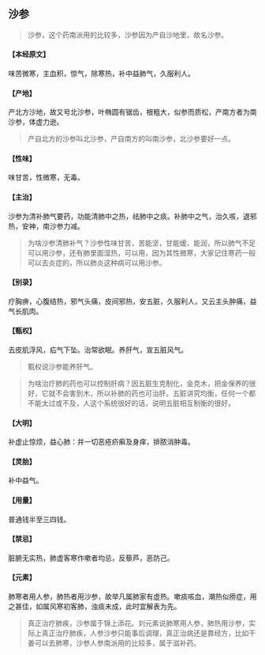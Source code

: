 ## 沙参

> 沙参，这个药南派用的比较多，沙参因为产自沙地里，故名沙参。

#### 【本经原文】
味苦微寒，主血积，惊气，除寒热，补中益肺气，久服利人。
#### 【产地】
产北方沙地，故又号北沙参，叶椭圆有锯齿，根粗大，似参而质松，产南方者为南沙参，体虚力逊。

> 产自北方的沙参叫北沙参，产自南方的叫南沙参，北沙参要好一点。

#### 【性味】
味甘苦，性微寒，无毒。
#### 【主治】
沙参为清补肺气要药，功能清肺中之热，祛肺中之痰。补肺中之气，治久咳，退邪热，安神，南沙参力减。

> 为啥沙参清肺补气？沙参性味甘苦，苦能坚，甘能缓、能润，所以肺气不足可以用沙参，还有肺里面湿热，可以用，因为其性微寒，大家记住寒药一般可以去炎症的，所以肺炎这种病可以用沙参。

#### 【别录】
疗胸痹，心腹结热，邪气头痛，皮间邪热，安五脏，久服利人，又云主头肿痛，益气长肌肉。
#### 【甄权】
去皮肌浮风，疝气下坠。治常欲眠。养肝气，宣五脏风气。

> 甄权说沙参能养肝气。

> 为啥治疗肺的药也可以控制肝病？因五脏生克制化，金克木，把金保养的很好，它就不会害到木，所以补肺的药也可治肝。五脏讲究均衡，任何一个都不能太过或不及，人这个系统很好的话，说明五脏相互制衡的很好。

#### 【大明】
补虚止惊烦，益心肺：并一切恶疮疥癣及身痒，排脓消肿毒。
#### 【灵胎】
补中益气。
#### 【用量】
普通钱半至三四钱。
#### 【禁忌】
脏腑无实热，肺虚客寒作嗽者均忌，反藜芦，恶防己。
#### 【元素】
肺寒者用人参，肺热者用沙参，故举凡属肺家有虚热。嗽痰咳血，潮热似痨症，用之甚佳，如属风寒初客肺，浊痰未成，此时宜解表为先。

> 真正治疗肺疾，沙参属于锦上添花。‍刘元素说肺寒用人参，肺热用沙参，实际上真正治疗肺疾，人参沙参只能事后调理，真正治病还是靠经方，比如干姜可以去肺寒，沙参人参南派用的比较多，属于滋补药。